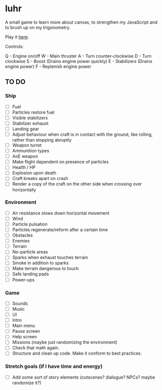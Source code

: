 # luhr

A small game to learn more about canvas, to strengthen my JavaScript and to brush up on my trigonometry.

Play it [here](https://lgrqvst.github.io/luhr/build).

Controls:

Q - Engine on/off
W - Main thruster
A - Turn counter-clockwise
D - Turn clockwise
S - Boost (Drains engine power quickly)
E - Stabilizers (Drains engine power)
F - Replenish engine power

## TO DO

### Ship
- [ ] Fuel
- [ ] Particles restore fuel
- [ ] Visible stabilizers
- [ ] Stabilizer exhaust
- [ ] Landing gear
- [ ] Adjust behaviour when craft is in contact with the ground, like rolling, rather than stopping abruptly
- [ ] Weapon turret
- [ ] Ammunition types
- [ ] AoE weapon
- [ ] Make flight dependent on presence of particles
- [ ] Health / HP
- [ ] Explosion upon death
- [ ] Craft breaks apart on crash
- [ ] Render a copy of the craft on the other side when crossing over horizontally

### Environment

- [ ] Air resistance slows down horizontal movement
- [ ] Wind
- [ ] Particle pulsation
- [ ] Particles regenerate/reform after a certain time
- [ ] Obstacles
- [ ] Enemies
- [ ] Terrain
- [ ] No-particle areas
- [ ] Sparks when exhaust touches terrain
- [ ] Smoke in addition to sparks
- [ ] Make terrain dangerous to touch
- [ ] Safe landing pads
- [ ] Power-ups

### Game

- [ ] Sounds
- [ ] Music
- [ ] UI
- [ ] Intro
- [ ] Main menu
- [ ] Pause screen
- [ ] Help screen
- [ ] Missions (maybe just randomizing the environment)
- [ ] Check that math again.
- [ ] Structure and clean up code. Make it conform to best practices.

### Stretch goals (if I have time and energy)

- [ ] Add some sort of story elements (cutscenes? dialogue? NPCs? maybe randomize it?)
